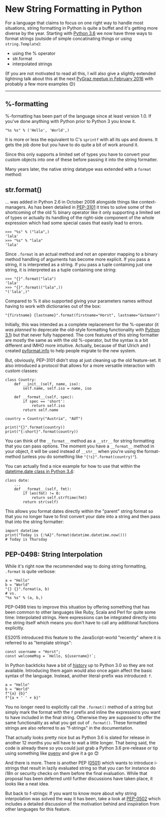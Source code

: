 # New String Formatting in Python

For a language that claims to focus on one right way to handle most situations,
string formatting in Python is quite a buffet and it's getting more diverse by
the year. Starting with [Python 3.6][py36] we now have three ways to format
strings (outside of simple concatinating things or using `string.Template`):

* using the % operator
* str.format
* interpolated strings

(If you are not motivated to read all this, I will also give a slightly extended
lightning talk about this at the next
[PyGraz meetup in February 2016][pygraz1602] with probably a few more examples
😊)

-----------------


## %-formatting

%-formatting has been part of the language since at least version 1.0. If you've
done anything with Python prior to Python 3 you know it.

```
"%s %s" % ('Hello', 'World',)
```

It is more or less the equivalent to C's `sprintf` with all its ups and
downs. It gets the job done but you have to do quite a bit of work around it.

Since this only supports a limited set of types you have to convert your custom
objects into one of these before passing it into the string formatter.

Many years later, the native string datatype was extended with a `format`
method:


## str.format()

... was added in Python 2.6 in October 2008 alongside things like
context-managers. As has been detailed in [PEP-3101][pep3101] it tries to solve
some of the shortcoming of the old % binary operator like it only supporting a
limited set of types or actually its handling of the right-side component of the
whole expression which had some special cases that easily lead to errors.

```
>>> "%s" % ("lala",)
'lala'
>>> "%s" % "lala"
'lala'
```

Since `.format` is an actual method and not an operator mapping to a binary
method handling of arguments has become more explicit. If you pass a string, it
is interpreted as a string. If you pass a tuple containing just one string, it
is interpreted as a tuple containing one string:

```
>>> "{}".format("lala")
'lala'
>>> "{}".format(("lala",))
"('lala',)"
```

Compared to % it also supported giving your parameters names without having to
work with dictionaries out of the box:

```
"{firstname} {lastname}".format(firstname="Horst", lastname="Gutmann")
```

Initially, this was intended as a complete replacement for the %-operator (it
*was planned* to deprecate the old-style formatting functionality with
[Python 3.1](https://docs.python.org/3.1/whatsnew/3.0.html)) but that never
fully happened. The core features of this string formatter are mostly the same
as with the old %-operator, but the syntax is a bit different and IMHO more
intuitive. Actually, because of that Ulrich and I created [pyformat.info][pfi]
to help people migrate to the new system.

But, obviously, PEP-3101 didn't stop at just cleaning up the old feature-set. It
also introduced a protocol that allows for a more versatile interaction with
custom classes:

```
class Country:
    def __init__(self, name, iso):
        self.name, self.iso = name, iso

    def __format__(self, spec):
        if spec == 'short':
            return self.iso
        return self.name

country = Country("Austria", "AUT")

print("{}".format(country))
print("{:short}".format(country))
```

You can think of the `__format__` method as a `__str__` for string formatting
that you can pass options. The moment you have a `__format__` method in your
object, it will be used instead of `__str__` when you're using the format-method
(unless you do something like `"{!s}".format(country)"`).

You can actually find a nice example for how to use that within the
[datetime.date class in Python 3.4][dtfmt]:

```
class date:
    ...
    def __format__(self, fmt):
        if len(fmt) != 0:
            return self.strftime(fmt)
        return str(self)
```

This allows you format dates directly within the "parent" string format so that
you no longer have to first convert your date into a string and then pass that
into the string formatter:

```
import datetime
print("Today is {:%A}".format(datetime.datetime.now()))
# Today is Thursday
```


## PEP-0498: String Interpolation

While it's right now the recommended way to doing string formatting, `.format`
is quite verbose:

```
a = "Hello"
b = "World"
"{} {}".format(a, b)
# vs.
"%s %s" % (a, b,)
```

PEP-0498 tries to improve this situation by offering something that has been
common to other languages like Ruby, Scala and Perl for quite some time:
Interpolated strings. Here expressions can be integrated directly into the
string itself which means you don't have to call any additional functions
explicitly.

ES2015 introduced this feature to the JavaScript-world "recently" where it is
referred to as "template strings":

```
const username = "Horst";
const welcomeMsg = `Hello, ${username}!`;
```

In Python backticks have a bit of
[history](https://docs.python.org/3.0/whatsnew/3.0.html#removed-syntax) up to
Python 3.0 so they are not available. Introducing them again would also once
again affect the basic syntax of the language. Instead, another literal-prefix
was introduced: `f`.

```
a = "Hello"
b = "World"
f"{a} {b}"
f"{a + ' ' + b}"
```

You no longer need to explicitly call the `.format()` method of a string but
simply mark the format with the `f` prefix and inline the expressions you want
to have included in the final string. Otherwise they are supposed to offer the
same functionality as what you get out of `.format()`. These formatted strings
are also referred to as "f-strings" in the documentation.

That actually looks pretty nice but as Python 3.6 is slated for release in
another 12 months you will have to wait a little longer. That being said, the
code is already there so you could just grab a Python 3.6 pre-release or tip
using something like [pyenv][] and give it a go 😊

And there is more. There is another PEP ([0501][pep0501]) which wants to
introduce i-strings that result in lazily evaluated string so that you can for
instance do i18n or security checks on them before the final evaluation. While
that proposal has been deferred until further discussions have taken place, it
looks like a neat idea.

But back to f-strings: If you want to know more about why string interpolation
was solved the way it has been, take a look at [PEP-0502][pep0502] which
includes a detailed discussion of the motivation behind and inspiration from
other languages for this feature.

[pep3101]: https://www.python.org/dev/peps/pep-3101/
[py36]: https://docs.python.org/3.6/whatsnew/3.6.html
[pep0502]: https://www.python.org/dev/peps/pep-0502/
[pep0501]: https://www.python.org/dev/peps/pep-0501/
[pygraz1602]: https://pygraz.org/meetups/2016-02-02
[pfi]: https://pyformat.info/
[dtfmt]: https://hg.python.org/releasing/3.4/file/tip/Lib/datetime.py#l725
[pyenv]: https://github.com/yyuu/pyenv

